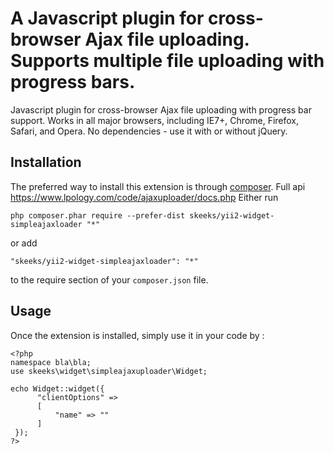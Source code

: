 A Javascript plugin for cross-browser Ajax file uploading. Supports multiple file uploading with progress bars.
===============================================================================================================
Javascript plugin for cross-browser Ajax file uploading with progress bar support. Works in all major browsers, including IE7+, Chrome, Firefox, Safari, and Opera. No dependencies - use it with or without jQuery.

Installation
------------

The preferred way to install this extension is through [composer](http://getcomposer.org/download/).
Full api https://www.lpology.com/code/ajaxuploader/docs.php
Either run

```
php composer.phar require --prefer-dist skeeks/yii2-widget-simpleajaxloader "*"
```

or add

```
"skeeks/yii2-widget-simpleajaxloader": "*"
```

to the require section of your `composer.json` file.


Usage
-----

Once the extension is installed, simply use it in your code by :

```
<?php
namespace bla\bla;
use skeeks\widget\simpleajaxuploader\Widget;

echo Widget::widget({
      "clientOptions" =>
      [
          "name" => ""
      ]
 });
?>
```
